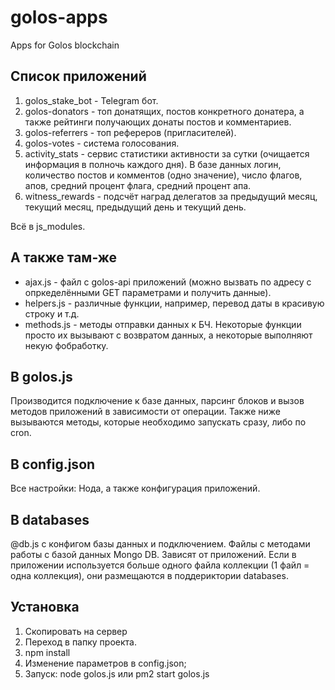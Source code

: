 # golos-apps
 Apps for Golos blockchain

## Список приложений
1. golos_stake_bot - Telegram бот.
2. golos-donators - топ донатящих, постов конкретного донатера, а также рейтинги получающих донаты постов и комментариев.
3. golos-referrers - топ рефереров (пригласителей).
4. golos-votes - система голосования.
5. activity_stats - сервис статистики активности за сутки (очищается информация в полночь каждого дня). В базе данных логин, количество постов и комментов (одно значение), число флагов, апов, средний процент флага, средний процент апа.
6. witness_rewards - подсчёт наград делегатов за предыдущий месяц, текущий месяц, предыдущий день и текущий день.

Всё в js_modules.

## А также там-же
- ajax.js - файл с golos-api приложений (можно вызвать по адресу с опркеделёнными GET параметрами и получить данные).
- helpers.js - различные функции, например, перевод даты в красивую строку и т.д.
- methods.js - методы отправки данных к БЧ. Некоторые функции просто их вызывают с возвратом данных, а некоторые выполняют некую фобработку.

## В golos.js
Производится подключение к базе данных, парсинг блоков и вызов методов приложений в зависимости от операции. Также ниже вызываются методы, которые необходимо запускать сразу, либо по cron.

## В config.json
Все настройки: Нода, а также конфигурация приложений.

## В databases
@db.js с конфигом базы данных и подключением.
Файлы с методами работы с базой данных Mongo DB. Зависят от приложений.
Если в приложении используется больше одного файла коллекции (1 файл = одна коллекция), они размещаются в поддериктории databases.

## Установка
1. Скопировать на сервер
2. Переход в папку проекта.
3. npm install
4. Изменение параметров в config.json;
5. Запуск:
node golos.js или pm2 start golos.js